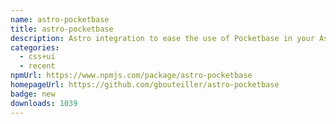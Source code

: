 ```yaml
---
name: astro-pocketbase
title: astro-pocketbase
description: Astro integration to ease the use of Pocketbase in your Astro projects
categories:
  - css+ui
  - recent
npmUrl: https://www.npmjs.com/package/astro-pocketbase
homepageUrl: https://github.com/gbouteiller/astro-pocketbase
badge: new
downloads: 1039
---
```

